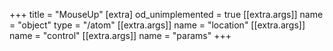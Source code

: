 +++
title = "MouseUp"
[extra]
od_unimplemented = true
[[extra.args]]
name = "object"
type = "/atom"
[[extra.args]]
name = "location"
[[extra.args]]
name = "control"
[[extra.args]]
name = "params"
+++